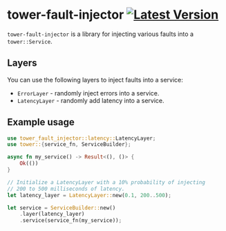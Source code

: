 # tower-fault-injector [![Latest Version]][crates.io]
[Latest Version]: https://img.shields.io/crates/v/tower-fault-injector.svg
[crates.io]: https://crates.io/crates/tower-fault-injector

`tower-fault-injector` is a library for injecting various faults into a `tower::Service`.

## Layers

You can use the following layers to inject faults into a service:

* `ErrorLayer` - randomly inject errors into a service.
* `LatencyLayer` - randomly add latency into a service.

## Example usage

```rust
use tower_fault_injector::latency::LatencyLayer;
use tower::{service_fn, ServiceBuilder};

async fn my_service() -> Result<(), ()> {
    Ok(())
}

// Initialize a LatencyLayer with a 10% probability of injecting
// 200 to 500 milliseconds of latency.
let latency_layer = LatencyLayer::new(0.1, 200..500);

let service = ServiceBuilder::new()
    .layer(latency_layer)
    .service(service_fn(my_service));
```